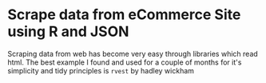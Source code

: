 # Scrape data from eCommerce Site using R and JSON
Scraping data from web has become very easy through libraries which read html. The best example I found and used for a couple of months for it's simplicity and tidy principles is `rvest` by hadley wickham
